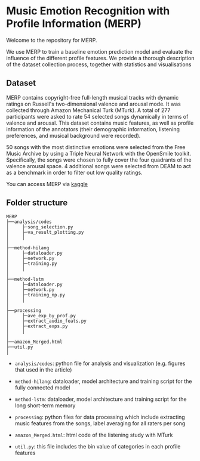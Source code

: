 # Music Emotion Recognition with Profile Information (MERP)

Welcome to the repository for MERP. 

We use MERP to train a baseline emotion prediction model and evaluate the influence of the different profile features. We provide a thorough description of the dataset collection process, together with statistics and visualisations

## Dataset

MERP contains copyright-free full-length musical tracks with dynamic ratings on Russell's two-dimensional valence and arousal mode. 
It was collected through Amazon Mechanical Turk (MTurk). A total of 277 participants were asked to rate 54 selected songs dynamically in terms of valence and arousal. This dataset contains music features, as well as profile information of the annotators (their demographic information, listening preferences, and musical background were recorded).

50 songs with the most distinctive emotions were selected from the Free Music Archive by using a Triple Neural Network with the OpenSmile toolkit. Specifically, the songs were chosen to fully cover the four quadrants of the valence arousal space. 4 additional songs were selected from DEAM to act as a benchmark in order to filter out low quality ratings. 

You can access MERP via [kaggle](https://www.kaggle.com/kohenyan/music-emotion-recognition-with-profile-information)

## Folder structure 

```
MERP
├──analysis/codes
│     ├─song_selection.py
│     ├─va_result_plotting.py
│     │
│
├──method-hilang
│     ├─dataloader.py
│     ├─network.py
│     ├─training.py
│     │
│
├──method-lstm
│     ├─dataloader.py
│     ├─network.py
│     ├─training_np.py
│     │
│
├──processing
│     ├─ave_exp_by_prof.py
│     ├─extract_audio_feats.py
│     ├─extract_exps.py
│     │
│
├──amazon_Merged.html
├──util.py
│   
```
- `analysis/codes`: python file for analysis and visualization (e.g. figures that used in the article)

- `method-hilang`: dataloader, model architecture and training script for the fully connected model

- `method-lstm`: dataloader, model architecture and training script for the long short-term memory 

- `processing`: python files for data processing which include extracting music features from the songs, label averaging for all raters per song

- `amazon_Merged.html`: html code of the listening study with MTurk

- `util.py`: this file includes the bin value of categories in each profile features 




